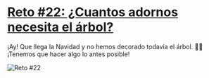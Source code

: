 # [Reto #22: ¿Cuantos adornos necesita el árbol?](https://adventjs.dev/challenges/22)

¡Ay! Que llega la Navidad y no hemos decorado todavía el árbol. 🎄😱 ¡Tenemos que hacer algo lo antes posible!

![Reto #22](https://2021.adventjs.dev/xmas-tree.png)

